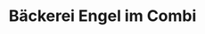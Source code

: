 ---
title: "Bäckerei Engel im Combi"
url: /horn-bad-meinberg/baeckerei-engel-im-combi/
shop: Bäckerei
---